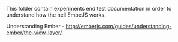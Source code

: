This folder contain experiments end test documentation in order to understand how the hell EmbeJS works.

Understanding Ember - http://emberjs.com/guides/understanding-ember/the-view-layer/